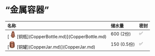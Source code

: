 # “金属容器”  
<table class="table table-bordered" data-toggle="table"  ><thead style=""><tr ><th  style="text-align:left;vertical-align:top;"  >名称</th><th  style="text-align:left;vertical-align:top;"  >储水量</th><th  style="text-align:left;vertical-align:top;"  >密封</th></tr></thead><tr ><td  style="text-align:left;vertical-align:top;"  >[<div style="width:25px;display:inline-block;text-align:center"><img decoding="async" src="../wiki/Sprite/CopperBottle.png" href="a.md" style="max-width:25px;max-height:25px;"></div>[铜瓶](CopperBottle.md)](CopperBottle.md)</td><td  style="text-align:left;vertical-align:top;"  >600 (2份)</td><td  style="text-align:left;vertical-align:top;"  >✅</td></tr><tr ><td  style="text-align:left;vertical-align:top;"  >[<div style="width:25px;display:inline-block;text-align:center"><img decoding="async" src="../wiki/Sprite/CopperJar.png" href="a.md" style="max-width:25px;max-height:25px;"></div>[铜罐](CopperJar.md)](CopperJar.md)</td><td  style="text-align:left;vertical-align:top;"  >150 (0.5份)</td><td  style="text-align:left;vertical-align:top;"  >✅</td></tr></tbody></table>  
  


<script>document.title="“金属容器” - 卡牌生存百科 Card Survival Wiki";</script>
